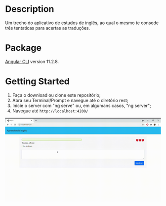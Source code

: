 # Description

Um trecho do aplicativo de estudos de inglês, ao qual o mesmo te consede três tentaticas para acertas as traduções.

# Package

[Angular CLI](https://github.com/angular/angular-cli) version 11.2.8.

# Getting Started

1. Faça o download ou clone este repositório;
2. Abra seu Terminal/Prompt e navegue até o diretório rest;
3. Inicie o server com "ng serve" ou, em algumans casos, "ng server";
4. Navegue até `http://localhost:4200/`

![aplicativo_estudo](https://github.com/Lukaslk/aplicativo-web-basico-estudar-ingl-s-com-angular/blob/main/App1-Google-Chrome-2021-04-28-18-51-15%20(1).gif)
